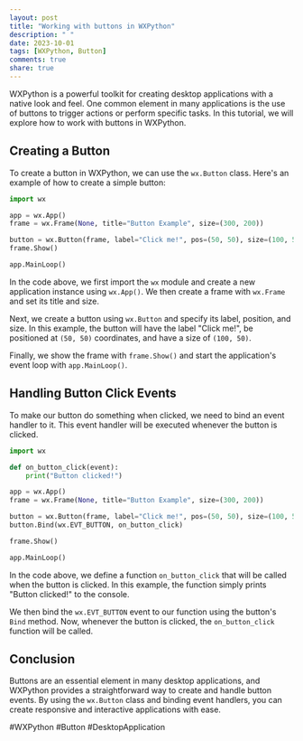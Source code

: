 ```yaml
---
layout: post
title: "Working with buttons in WXPython"
description: " "
date: 2023-10-01
tags: [WXPython, Button]
comments: true
share: true
---
```


WXPython is a powerful toolkit for creating desktop applications with a native look and feel. One common element in many applications is the use of buttons to trigger actions or perform specific tasks. In this tutorial, we will explore how to work with buttons in WXPython.

## Creating a Button

To create a button in WXPython, we can use the `wx.Button` class. Here's an example of how to create a simple button:

```python
import wx

app = wx.App()
frame = wx.Frame(None, title="Button Example", size=(300, 200))

button = wx.Button(frame, label="Click me!", pos=(50, 50), size=(100, 50))
frame.Show()

app.MainLoop()
```

In the code above, we first import the `wx` module and create a new application instance using `wx.App()`. We then create a frame with `wx.Frame` and set its title and size. 

Next, we create a button using `wx.Button` and specify its label, position, and size. In this example, the button will have the label "Click me!", be positioned at `(50, 50)` coordinates, and have a size of `(100, 50)`.

Finally, we show the frame with `frame.Show()` and start the application's event loop with `app.MainLoop()`.

## Handling Button Click Events

To make our button do something when clicked, we need to bind an event handler to it. This event handler will be executed whenever the button is clicked.

```python
import wx

def on_button_click(event):
    print("Button clicked!")

app = wx.App()
frame = wx.Frame(None, title="Button Example", size=(300, 200))

button = wx.Button(frame, label="Click me!", pos=(50, 50), size=(100, 50))
button.Bind(wx.EVT_BUTTON, on_button_click)

frame.Show()

app.MainLoop()
```

In the code above, we define a function `on_button_click` that will be called when the button is clicked. In this example, the function simply prints "Button clicked!" to the console.

We then bind the `wx.EVT_BUTTON` event to our function using the button's `Bind` method. Now, whenever the button is clicked, the `on_button_click` function will be called.

## Conclusion

Buttons are an essential element in many desktop applications, and WXPython provides a straightforward way to create and handle button events. By using the `wx.Button` class and binding event handlers, you can create responsive and interactive applications with ease.

#WXPython #Button #DesktopApplication